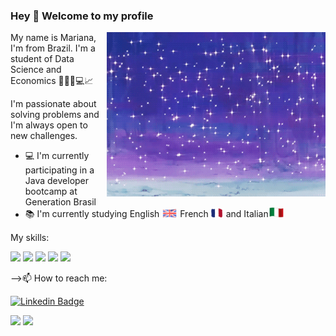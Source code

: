 ### Hey 👋 Welcome to my profile
<img align="right" width="350px" src="https://github.com/marianapiccolo/marianapiccolo/blob/main/giphy.gif">

 My name is Mariana, I'm from Brazil. I'm a student of Data Science and Economics 👩🏻‍💻💻📈

 I'm passionate about solving problems and I'm always open to new challenges.


 - 💻 I'm currently participating in a Java developer bootcamp at Generation Brasil
 - 📚 I'm currently studying English <img width="25px" src="https://github.com/marianapiccolo/marianapiccolo/blob/main/england.gif"> French <img width="20px" src="https://github.com/marianapiccolo/marianapiccolo/blob/main/franca.gif"> and Italian<img width="25px" src="https://github.com/marianapiccolo/marianapiccolo/blob/main/Animated-Flag-Italy.gif">



 My skills:


<img src="https://img.shields.io/badge/Java-DC143C?style=for-the-badge&logo=java&logoColor=white"></img> <img src="https://img.shields.io/badge/Spring-000000?style=for-the-badge&logo=spring&logoColor=white"></img> <img src="https://img.shields.io/badge/MySQL-00BFFF?style=for-the-badge&logo=mysql&logoColor=white"></img> <img src="https://img.shields.io/badge/Python-6A5ACD?style=for-the-badge&logo=python&logoColor=white"></img> <img src="https://img.shields.io/badge/R-FF00FF?style=for-the-badge&logo=r&logoColor=white"></img>


 -->📫 How to reach me: 
 
[![Linkedin Badge](https://img.shields.io/badge/-Mariana%20Piccolo%20de%20Carvalho-6633cc?style=flat-square&logo=Linkedin&logoColor=white&link=https://www.linkedin.com/in/mariana-picoli-carvalho/)](https://www.linkedin.com/in/mariana-picoli-carvalho/)

<img height="120em" src="https://github-readme-stats.vercel.app/api/top-langs/?username=marianapiccolo&exclude_repo=KNN-Image-Classification&show_icons=true&hide_border=true&layout=compact&langs_count=8&theme=algolia"/> <img height="118em" src="https://github-readme-stats.vercel.app/api?username=marianapiccolo&show_icons=true&hide_border=true&count_private=true&include_all_commits=true&theme=algolia" />

